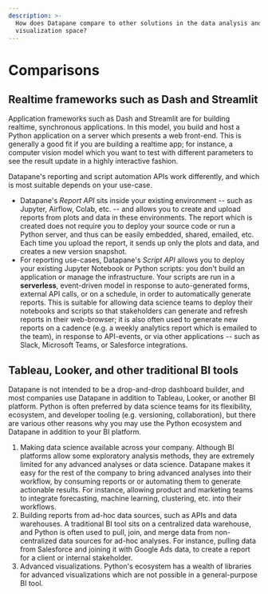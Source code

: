 ```yaml
---
description: >-
  How does Datapane compare to other solutions in the data analysis and
  visualization space?
---
```


# Comparisons

## Realtime frameworks such as Dash and Streamlit

Application frameworks such as Dash and Streamlit are for building realtime, synchronous applications. In this model, you build and host a Python application on a server which presents a web front-end. This is generally a good fit if you are building a realtime app; for instance, a computer vision model which you want to test with different parameters to see the result update in a highly interactive fashion.

Datapane's reporting and script automation APIs work differently, and which is most suitable depends on your use-case.

* Datapane's _Report API_ sits inside your existing environment -- such as Jupyter, Airflow, Colab, etc. -- and allows you to create and upload reports from plots and data in these environments. The report which is created does not require you to deploy your source code or run a Python server, and thus can be easily embedded, shared, emailed, etc. Each time you upload the report, it sends up only the plots and data, and creates a new version snapshot.
* For reporting use-cases, Datapane's _Script API_ allows you to deploy your existing Jupyter Notebook or Python scripts: you don't build an application or manage the infrastructure. Your scripts are run in a **serverless**, event-driven model in response to auto-generated forms, external API calls, or on a schedule, in order to automatically generate reports. This is suitable for allowing data science teams to deploy their notebooks and scripts so that stakeholders can generate and refresh reports in their web-browser; it is also often used to generate new reports on a cadence \(e.g. a weekly analytics report which is emailed to the team\), in response to API-events, or via other applications -- such as Slack, Microsoft Teams, or Salesforce integrations.

## Tableau, Looker, and other traditional BI tools

Datapane is not intended to be a drop-and-drop dashboard builder, and most companies use Datapane in addition to Tableau, Looker, or another BI platform. Python is often preferred by data science teams for its flexibility, ecosystem, and developer tooling \(e.g. versioning, collaboration\), but there are various other reasons why you may use the Python ecosystem and Datapane in addition to your BI platform.

1. Making data science available across your company. Although BI platforms allow some exploratory analysis methods, they are extremely limited for any advanced analyses or data science. Datapane makes it easy for the rest of the company to bring advanced analyses into their workflow, by consuming reports or or automating them to generate actionable results. For instance, allowing product and marketing teams to integrate forecasting, machine learning, clustering, etc. into their workflows.
2. Building reports from ad-hoc data sources, such as APIs and data warehouses. A traditional BI tool sits on a centralized data warehouse, and Python is often used to pull, join, and merge data from non-centralized data sources for ad-hoc analyses. For instance, pulling data from Salesforce and joining it with Google Ads data, to create a report for a client or internal stakeholder.
3. Advanced visualizations. Python's ecosystem has a wealth of libraries for advanced visualizations which are not possible in a general-purpose BI tool.

